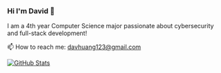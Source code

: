 ### Hi I'm David 👋

I am a 4th year Computer Science major passionate about cybersecurity and full-stack development! 

📫 How to reach me: davhuang123@gmail.com

[![GitHub Stats](https://github-readme-stats.vercel.app/api?username=dave-sh)](https://github.com/anuraghazra/github-readme-stats)

<!--
**dave-sh/dave-sh** is a ✨ _special_ ✨ repository because its `README.md` (this file) appears on your GitHub profile.

Here are some ideas to get you started:

- 🔭 I’m currently working on ...
- 🌱 I’m currently learning ...
- 👯 I’m looking to collaborate on ...
- 🤔 I’m looking for help with ...
- 💬 Ask me about ...
- 📫 How to reach me: ...
- 😄 Pronouns: ...
- ⚡ Fun fact: ...
-->
